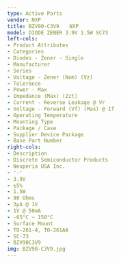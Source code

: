 ```yaml
---
type: Active Parts
vendor: NXP
title: BZV90-C3V9　　NXP
model: DIODE ZENER 3.9V 1.5W SC73
left-cols:
- Product Attributes
- Categories
- Diodes - Zener - Single
- Manufacturer
- Series
- Voltage - Zener (Nom) (Vz)
- Tolerance
- Power - Max
- Impedance (Max) (Zzt)
- Current - Reverse Leakage @ Vr
- Voltage - Forward (Vf) (Max) @ If
- Operating Temperature
- Mounting Type
- Package / Case
- Supplier Device Package
- Base Part Number
right-cols:
- Description
- Discrete Semiconductor Products
- Nexperia USA Inc.
- '-'
- 3.9V
- ±5%
- 1.5W
- 90 Ohms
- 3µA @ 1V
- 1V @ 50mA
- -65°C ~ 150°C
- Surface Mount
- TO-261-4, TO-261AA
- SC-73
- BZV90C3V9
img: BZV90-C3V9.jpg
---
```

